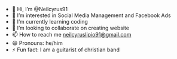 - 👋 Hi, I’m @Neilcyrus91
- 👀 I’m interested in Social Media Management and Facebook Ads
- 🌱 I’m currently learning coding
- 💞️ I’m looking to collaborate on creating website 
- 📫 How to reach me neilcyruslipio91@gmail.com
- 😄 Pronouns: he/him
- ⚡ Fun fact: I am a guitarist of christian band

<!---
Neilcyrus91/Neilcyrus91 is a ✨ special ✨ repository because its `README.md` (this file) appears on your GitHub profile.
You can click the Preview link to take a look at your changes.
--->

